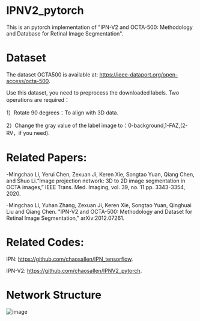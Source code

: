 # IPNV2_pytorch
This is an pytorch implementation of "IPN-V2 and OCTA-500: Methodology and Database for Retinal Image Segmentation". 
# Dataset
The dataset OCTA500 is available at: https://ieee-dataport.org/open-access/octa-500.

Use this dataset, you need to preprocess the downloaded labels. Two operations are required：

1）Rotate 90 degrees：To align with 3D data.

2）Change the gray value of the label image to：0-background,1-FAZ,(2-RV，if you need).

# Related Papers:
-Mingchao Li, Yerui Chen, Zexuan Ji, Keren Xie, Songtao Yuan, Qiang Chen, and Shuo Li.“Image projection network: 3D to 2D image segmentation in OCTA images,” IEEE Trans. Med. Imaging, vol. 39, no. 11 pp. 3343-3354, 2020.

-Mingchao Li, Yuhan Zhang, Zexuan Ji, Keren Xie, Songtao Yuan, Qinghuai Liu and Qiang Chen. "IPN-V2 and OCTA-500: Methodology and Dataset for Retinal Image Segmentation," arXiv:2012.07261.
# Related Codes:
IPN: https://github.com/chaosallen/IPN_tensorflow.

IPN-V2: https://github.com/chaosallen/IPNV2_pytorch.

# Network Structure
![image](./IPNV2.jpg)
